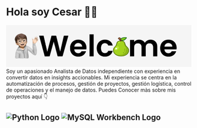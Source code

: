 #  Hola soy Cesar 👨‍💻
<img src="https://raw.githubusercontent.com/Pear-itaPE/Pear-itaPE/main/Captura%20de%20pantalla%202023-12-13%20212510.png" alt="Data Analyst">
Soy un apasionado Analista de Datos independiente con experiencia en convertir datos en insights accionables. Mi experiencia se centra en la automatización de procesos, gestión de proyectos, gestión logística, control de operaciones y el manejo de datos. Puedes Conocer màs sobre mis proyectos aquí 👇

## <img src="https://upload.wikimedia.org/wikipedia/commons/c/c3/Python-logo-notext.svg" alt="Python Logo" style="width:30px;"/> <img src="https://cdn.icon-icons.com/icons2/1381/PNG/512/mysqlworkbench_93532.png" alt="MySQL Workbench Logo" style="width:30px;"/>

 

